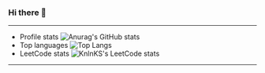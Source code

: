 ### Hi there 👋

* * *
-   Profile stats
![Anurag's GitHub stats](https://github-readme-stats.vercel.app/api?username=LittleDevo4ka&show_icons=true&theme=radical&include_all_commits=true)
-   Top languages
![Top Langs](https://github-readme-stats.vercel.app/api/top-langs/?username=LittleDevo4ka&layout=compact)
-   LeetCode stats
![KnlnKS's LeetCode stats](https://leetcode-stats-six.vercel.app/api?username=MrZooro)
* * *
